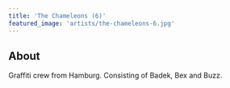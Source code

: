 ```yaml
---
title: 'The Chameleons (6)'
featured_image: 'artists/the-chameleons-6.jpg'
---
```


## About

Graffiti crew from Hamburg. Consisting of Badek, Bex and Buzz.
